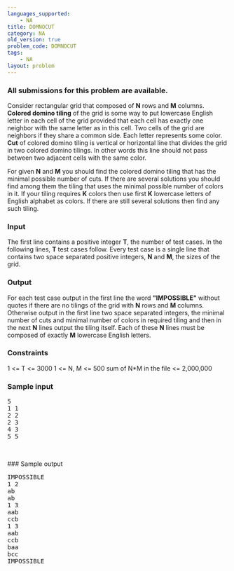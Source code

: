 ```yaml
---
languages_supported:
    - NA
title: DOMNOCUT
category: NA
old_version: true
problem_code: DOMNOCUT
tags:
    - NA
layout: problem
---
```

###  All submissions for this problem are available. 

Consider rectangular grid that composed of **N** rows and **M** columns. **Colored domino tiling** of the grid is some way to put lowercase English letter in each cell of the grid provided that each cell has exactly one neighbor with the same letter as in this cell. Two cells of the grid are neighbors if they share a common side. Each letter represents some color. **Cut** of colored domino tiling is vertical or horizontal line that divides the grid in two colored domino tilings. In other words this line should not pass between two adjacent cells with the same color. 

 For given **N** and **M** you should find the colored domino tiling that has the minimal possible number of cuts. If there are several solutions you should find among them the tiling that uses the minimal possible number of colors in it. If your tiling requires **K** colors then use first **K** lowercase letters of English alphabet as colors. If there are still several solutions then find any such tiling.

### Input

The first line contains a positive integer **T**, the number of test cases. In the following lines, **T** test cases follow. Every test case is a single line that contains two space separated positive integers, **N** and **M**, the sizes of the grid.

### Output

For each test case output in the first line the word **"IMPOSSIBLE"** without quotes if there are no tilings of the grid with **N** rows and **M** columns. Otherwise output in the first line two space separated integers, the minimal number of cuts and minimal number of colors in required tiling and then in the next **N** lines output the tiling itself. Each of these **N** lines must be composed of exactly **M** lowercase English letters.

### Constraints

1 <= T <= 3000 
 1 <= N, M <= 500 
 sum of N\*M in the file <= 2,000,000

### Sample input

<pre>5
1 1
2 2
2 3
4 3
5 5


</pre>### Sample output
<pre>IMPOSSIBLE
1 2
ab
ab
1 3
aab
ccb
1 3
aab
ccb
baa
bcc
IMPOSSIBLE

</pre>